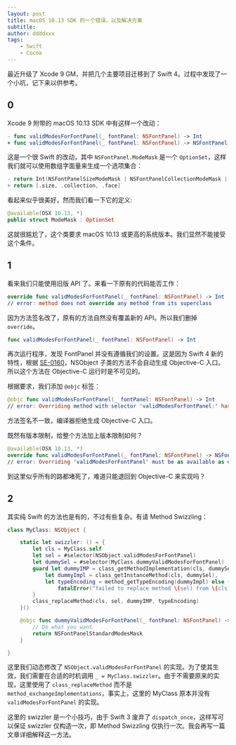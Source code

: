 ```yaml
---
layout: post
title: macOS 10.13 SDK 的一个错误，以及解决方案
subtitle:
author: ddddxxx
tags:
    - Swift
    - Cocoa
---
```


最近升级了 Xcode 9 GM，并把几个主要项目迁移到了 Swift 4。过程中发现了一个小坑，记下来以供参考。

## 0

Xcode 9 附带的 macOS 10.13 SDK 中有这样一个改动：

```swift
- func validModesForFontPanel(_ fontPanel: NSFontPanel) -> Int
+ func validModesForFontPanel(_ fontPanel: NSFontPanel) -> NSFontPanel.ModeMask
```

这是一个很 Swift 的改动，其中 `NSFontPanel.ModeMask` 是一个 `OptionSet`，这样我们就可以使用数组字面量来生成一个选项集合：

```swift
- return Int(NSFontPanelSizeModeMask | NSFontPanelCollectionModeMask | NSFontPanelFaceModeMask)
+ return [.size, .collection, .face]
```

看起来似乎很美好，然而我们看一下它的定义:

```swift
@available(OSX 10.13, *)
public struct ModeMask : OptionSet
```

这就很尴尬了，这个类要求 macOS 10.13 或更高的系统版本。我们显然不能接受这个条件。

## 1

看来我们只能使用旧版 API 了。来看一下原有的代码能否工作：

```swift
override func validModesForFontPanel(_ fontPanel: NSFontPanel) -> Int
// error: method does not override any method from its superclass
```

因为方法签名改了，原有的方法自然没有覆盖新的 API。所以我们删掉 `override`。

```swift
func validModesForFontPanel(_ fontPanel: NSFontPanel) -> Int
```

再次运行程序，发现 FontPanel 并没有遵循我们的设置。这是因为 Swift 4 新的特性，根据 [SE-0160](https://github.com/apple/swift-evolution/blob/master/proposals/0160-objc-inference.md)，NSObject 子类的方法不会自动生成 Objective-C 入口。所以这个方法在 Objective-C 运行时是不可见的。

根据要求，我们添加 `@objc` 标签：

```swift
@objc func validModesForFontPanel(_ fontPanel: NSFontPanel) -> Int
// error: Overriding method with selector 'validModesForFontPanel:' has incompatible type '(NSFontPanel) -> Int'
```

方法签名不一致，编译器拒绝生成 Objective-C 入口。

既然有版本限制，给整个方法加上版本限制如何？

```swift
@available(OSX 10.13, *)
override func validModesForFontPanel(_ fontPanel: NSFontPanel) -> NSFontPanel.ModeMask
// error: Overriding 'validModesForFontPanel' must be as available as declaration it overrides
```

到这里似乎所有的路都堵死了，难道只能退回到 Objective-C 来实现吗？

## 2

其实纯 Swift 的方法也是有的，不过有些复杂。有请 Method Swizzling：

```swift
class MyClass: NSObject {

    static let swizzler: () = {
        let cls = MyClass.self
        let sel = #selector(NSObject.validModesForFontPanel)
        let dummySel = #selector(MyClass.dummyValidModesForFontPanel)
        guard let dummyIMP = class_getMethodImplementation(cls, dummySel),
            let dummyImpl = class_getInstanceMethod(cls, dummySel),
            let typeEncoding = method_getTypeEncoding(dummyImpl) else {
                fatalError("failed to replace method \(sel) from \(cls)")
        }
        class_replaceMethod(cls, sel, dummyIMP, typeEncoding)
    }()

    @objc func dummyValidModesForFontPanel(_ fontPanel: NSFontPanel) -> UInt32 {
        // Do what you want
        return NSFontPanelStandardModesMask
    }

}
```

这里我们动态修改了 `NSObject.validModesForFontPanel` 的实现。为了使其生效，我们需要在合适的时机调用 `_ = MyClass.swizzler`。由于不需要原来的实现，这里使用了 `class_replaceMethod` 而不是 `method_exchangeImplementations`，事实上，这里的 MyClass 原本并没有 `validModesForFontPanel` 的实现。

这里的 swizzler 是一个小技巧，由于 Swift 3 废弃了 `dispatch_once`，这样写可以保证 swizzler 仅构造一次，即 Method Swizzling 仅执行一次。我会再写一篇文章详细解释这一方法。
